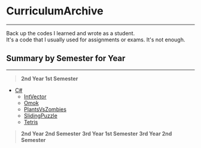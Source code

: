 # CurriculumArchive
---------------------------------------
 Back up the codes I learned and wrote as a student.  
 It's a code that I usually used for assignments or exams. It's not enough.

## Summary by Semester for Year
-------------
 > **2nd Year 1st Semester**
* [C#][c#link]  
    * [IntVector][IntVectorlink]
    * [Omok][Omoklink]
    * [PlantsVsZombies][PlantsVsZombieslink]
    * [SlidingPuzzle][SlidingPuzzlelink]
    * [Tetris][Tetrislink]

> **2nd Year 2nd Semester**
> **3rd Year 1st Semester**
> **3rd Year 2nd Semester**

[c#link]: /2nd_Year_1st_Semester/C%23
[IntVectorlink]: /2nd_Year_1st_Semester/C%23/IntVector
[Omoklink]: /2nd_Year_1st_Semester/C%23/Omok
[PlantsVsZombieslink]:/2nd_Year_1st_Semester/C%23/PlantsVsZombies
[SlidingPuzzlelink]:/2nd_Year_1st_Semester/C%23/SlidingPuzzle
[Tetrislink]:/2nd_Year_1st_Semester/C%23/Tetris
